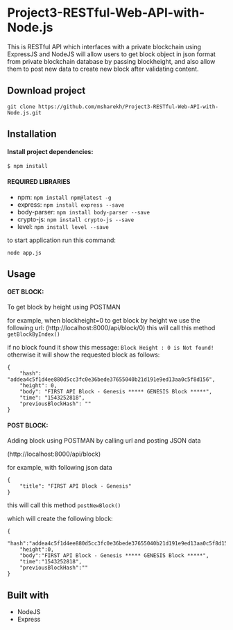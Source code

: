 # Project3-RESTful-Web-API-with-Node.js

This is RESTful API which interfaces with a private blockchain using ExpressJS and NodeJS will allow users to get block object in json format from  private blockchain database by passing blockheight, and also allow them to post new data to create new block after validating content.

## Download project
```
git clone https://github.com/msharekh/Project3-RESTful-Web-API-with-Node.js.git
```


## Installation 

#### Install project dependencies:
```
$ npm install
```

#### REQUIRED LIBRARIES
- npm:            `npm install npm@latest -g`
- express:        `npm install express --save`
- body-parser:    `npm install body-parser --save`
- crypto-js:      `npm install crypto-js --save`
- level:          `npm install level --save`


to start application run this command:
```
node app.js
```

## Usage
 
#### GET BLOCK:

To get block by height using POSTMAN

for example, when blockheight=0 to get block by height we use the following url:
(http://localhost:8000/api/block/0)
this will call this method     `getBlockByIndex()` 

if no block found it show this message:
     ```
     Block Height : 0 is Not found!
     ```
otherwise it will show the requested block as follows:
```
{
    "hash": "addea4c5f1d4ee880d5cc3fc0e36bede37655040b21d191e9ed13aa0c5f8d156",
    "height": 0,
    "body": "FIRST API Block - Genesis ***** GENESIS Block *****",
    "time": "1543252818",
    "previousBlockHash": ""
}
```
 
#### POST BLOCK:

Adding block using POSTMAN by calling url and posting JSON data

(http://localhost:8000/api/block)

for example, with following json data
```
{ 
  	"title": "FIRST API Block - Genesis"
}
```
this will call this method     `postNewBlock()` 

which will create the following block:
```
{
    "hash":"addea4c5f1d4ee880d5cc3fc0e36bede37655040b21d191e9ed13aa0c5f8d156",
    "height":0,
    "body":"FIRST API Block - Genesis ***** GENESIS Block *****",
    "time":"1543252818",
    "previousBlockHash":""
}
```


## Built with
- NodeJS
- Express

